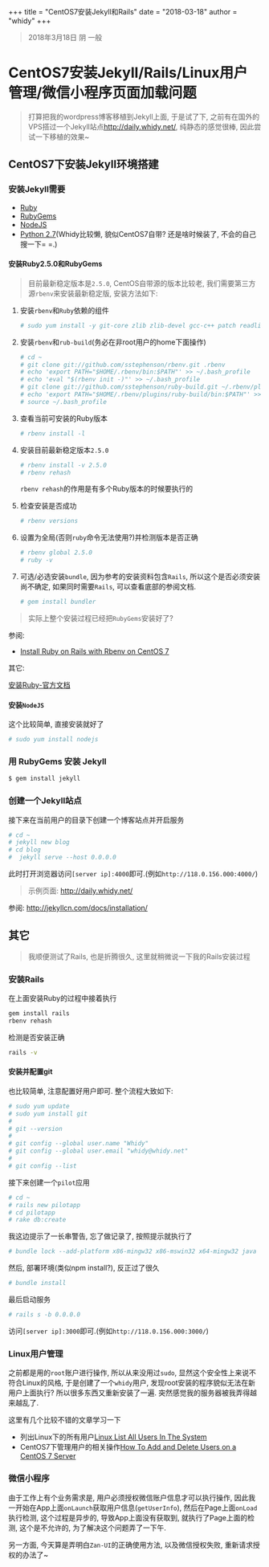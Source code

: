 +++
title = "CentOS7安装Jekyll和Rails"
date = "2018-03-18"
author = "whidy"
+++
> 2018年3月18日 阴 一般

# CentOS7安装Jekyll/Rails/Linux用户管理/微信小程序页面加载问题

> 打算把我的wordpress博客移植到Jekyll上面, 于是试了下, 之前有在国外的VPS搭过一个Jekyll站点<http://daily.whidy.net/>, 纯静态的感觉很棒, 因此尝试一下移植的效果~

## CentOS7下安装Jekyll环境搭建

### 安装Jekyll需要

* [Ruby](https://www.ruby-lang.org/zh_cn/downloads/)
* [RubyGems](https://rubygems.org/pages/download)
* [NodeJS](https://nodejs.org/en/)
* [Python 2.7](https://www.python.org/downloads/)(Whidy比较懒, 貌似CentOS7自带? 还是啥时候装了, 不会的自己搜一下= =.)

#### 安装Ruby2.5.0和RubyGems

> 目前最新稳定版本是`2.5.0`, CentOS自带源的版本比较老, 我们需要第三方源`rbenv`来安装最新稳定版, 安装方法如下:

1. 安装`rbenv`和`Ruby`依赖的组件

    ```bash
    # sudo yum install -y git-core zlib zlib-devel gcc-c++ patch readline readline-devel libyaml-devel libffi-devel openssl-devel make bzip2 autoconf automake libtool bison curl sqlite-devel
    ```
  
1. 安装`rbenv`和`rub-build`(务必在非root用户的home下面操作)

    ```bash
    # cd ~
    # git clone git://github.com/sstephenson/rbenv.git .rbenv
    # echo 'export PATH="$HOME/.rbenv/bin:$PATH"' >> ~/.bash_profile
    # echo 'eval "$(rbenv init -)"' >> ~/.bash_profile
    # git clone git://github.com/sstephenson/ruby-build.git ~/.rbenv/plugins/ruby-build
    # echo 'export PATH="$HOME/.rbenv/plugins/ruby-build/bin:$PATH"' >> ~/.bash_profile
    # source ~/.bash_profile
    ```

1. 查看当前可安装的Ruby版本

    ```bash
    # rbenv install -l
    ```

1. 安装目前最新稳定版本`2.5.0`

    ```bash
    # rbenv install -v 2.5.0
    # rbenv rehash
    ```

    `rbenv rehash`的作用是有多个Ruby版本的时候要执行的

1. 检查安装是否成功

    ```bash
    # rbenv versions
    ```

1. 设置为全局(否则`ruby`命令无法使用?)并检测版本是否正确

    ```bash
    # rbenv global 2.5.0
    # ruby -v
    ```

1. 可选/必选安装`bundle`, 因为参考的安装资料包含`Rails`, 所以这个是否必须安装尚不确定, 如果同时需要`Rails`, 可以查看底部的参阅文档.

    ```bash
    # gem install bundler
    ```

> 实际上整个安装过程已经把`RubyGems`安装好了? 

参阅:

* [Install Ruby on Rails with Rbenv on CentOS 7](https://www.vultr.com/docs/install-ruby-on-rails-with-rbenv-on-centos-7)


其它:

[安装Ruby-官方文档](https://www.ruby-lang.org/zh_cn/documentation/installation/)

#### 安装`NodeJS`

这个比较简单, 直接安装就好了

```bash
# sudo yum install nodejs
```

### 用 RubyGems 安装 Jekyll

```bash
$ gem install jekyll
```

### 创建一个Jekyll站点

接下来在当前用户的目录下创建一个博客站点并开启服务

```bash
# cd ~
# jekyll new blog
# cd blog
#  jekyll serve --host 0.0.0.0
```

此时打开浏览器访问`[server ip]:4000`即可.(例如`http://118.0.156.000:4000/`)

> 示例页面: <http://daily.whidy.net/>

参阅: http://jekyllcn.com/docs/installation/


## 其它

> 我顺便测试了Rails, 也是折腾很久, 这里就稍微说一下我的Rails安装过程

### 安装Rails

在上面安装Ruby的过程中接着执行

```bash
gem install rails
rbenv rehash
```

检测是否安装正确

```bash
rails -v
```

#### 安装并配置git

也比较简单, 注意配置好用户即可. 整个流程大致如下:

```bash
# sudo yum update
# sudo yum install git
# 
# git --version
# 
# git config --global user.name "Whidy"
# git config --global user.email "whidy@whidy.net"
# 
# git config --list
```

接下来创建一个`pilot`应用

```bash
# cd ~
# rails new pilotapp
# cd pilotapp
# rake db:create
```

我这边提示了一长串警告, 忘了做记录了, 按照提示就执行了

```bash
# bundle lock --add-platform x86-mingw32 x86-mswin32 x64-mingw32 java
```

然后, 部署环境(类似npm install?), 反正过了很久

```bash
# bundle install
```

最后启动服务

```bash
# rails s -b 0.0.0.0
```

访问`[server ip]:3000`即可.(例如`http://118.0.156.000:3000/`)

### Linux用户管理

之前都是用的`root`账户进行操作, 所以从来没用过`sudo`, 显然这个安全性上来说不符合Linux的风格, 于是创建了一个`whidy`用户, 发现root安装的程序貌似无法在新用户上面执行? 所以很多东西又重新安装了一遍. 突然感觉我的服务器被我弄得越来越乱了.

这里有几个比较不错的文章学习一下

* 列出Linux下的所有用户[Linux List All Users In The System](https://www.cyberciti.biz/faq/linux-list-users-command/)
* CentOS7下管理用户的相关操作[How To Add and Delete Users on a CentOS 7 Server](https://www.digitalocean.com/community/tutorials/how-to-add-and-delete-users-on-a-centos-7-server)

### 微信小程序

由于工作上有个业务需求是, 用户必须授权微信账户信息才可以执行操作, 因此我一开始在App上面`onLaunch`获取用户信息(`getUserInfo`), 然后在Page上面`onLoad`执行检测, 这个过程是异步的, 导致App上面没有获取到, 就执行了Page上面的检测, 这个是不允许的, 为了解决这个问题弄了一下午.

另一方面, 今天算是弄明白`Zan-UI`的正确使用方法, 以及微信授权失败, 重新请求授权的办法了~